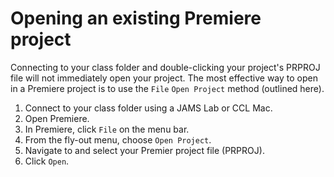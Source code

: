 # Opening an existing Premiere project

Connecting to your class folder and double-clicking your project's PRPROJ file will not immediately open your project. The most effective way to open in a Premiere project is to use the `File` `Open Project` method \(outlined here\).

1. Connect to your class folder using a JAMS Lab or CCL Mac.
2. Open Premiere.
3. In Premiere, click `File` on the menu bar.
4. From the fly-out menu, choose `Open Project`.
5. Navigate to and select your Premier project file \(PRPROJ\).
6. Click `Open`.



